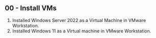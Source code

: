 ## 00 - Install VMs


1. Installed Windows Server 2022 as a Virtual Machine in VMware Workstation.
2. Installed Windows 11 as a Virtual machine in VMware Workstation.
